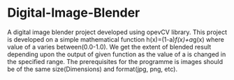 # Digital-Image-Blender
A digital image blender project developed using opevCV library.
This project is developed on a simple mathematical function  h(x)=(1-a)*f(x)+a*g(x) where value of a varies between(0.0-1.0).
We get the extent of blended result depending upon the output of given function as the value of a is changed in the specified range.
The prerequisites for the programme is images should be of the same size(Dimensions) and format(jpg, png, etc).
